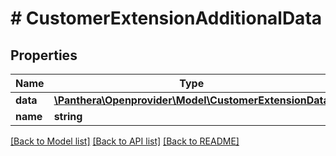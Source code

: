 # # CustomerExtensionAdditionalData

## Properties

Name | Type | Description | Notes
------------ | ------------- | ------------- | -------------
**data** | [**\Panthera\Openprovider\Model\CustomerExtensionData**](CustomerExtensionData.md) |  | [optional]
**name** | **string** |  | [optional]

[[Back to Model list]](../../README.md#models) [[Back to API list]](../../README.md#endpoints) [[Back to README]](../../README.md)

